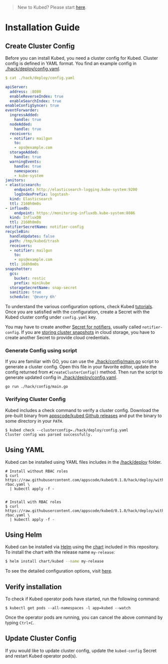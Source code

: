> New to Kubed? Please start [here](/docs/tutorials/README.md).

# Installation Guide

## Create Cluster Config
Before you can install Kubed, you need a cluster config for Kubed. Cluster config is defined in YAML format. You find an example config in [./hack/deploy/config.yaml](/hack/deploy/config.yaml).

```yaml
$ cat ./hack/deploy/config.yaml

apiServer:
  address: :8080
  enableReverseIndex: true
  enableSearchIndex: true
enableConfigSyncer: true
eventForwarder:
  ingressAdded:
    handle: true
  nodeAdded:
    handle: true
  receivers:
  - notifier: mailgun
    to:
    - ops@example.com
  storageAdded:
    handle: true
  warningEvents:
    handle: true
    namespaces:
    - kube-system
janitors:
- elasticsearch:
    endpoint: http://elasticsearch-logging.kube-system:9200
    logIndexPrefix: logstash-
  kind: Elasticsearch
  ttl: 2160h0m0s
- influxdb:
    endpoint: https://monitoring-influxdb.kube-system:8086
  kind: InfluxDB
  ttl: 2160h0m0s
notifierSecretName: notifier-config
recycleBin:
  handleUpdates: false
  path: /tmp/kubed/trash
  receivers:
  - notifier: mailgun
    to:
    - ops@example.com
  ttl: 168h0m0s
snapshotter:
  gcs:
    bucket: restic
    prefix: minikube
  storageSecretName: snap-secret
  sanitize: true
  schedule: '@every 6h'
```

To understand the various configuration options, check Kubed [tutorials](/docs/tutorials/README.md). Once you are satisfied with the configuration, create a Secret with the Kubed cluster config under `config.yaml` key.

You may have to create another [Secret for notifiers](/docs/tutorials/notifiers.md), usually called `notifier-config`. If you are [storing cluster snapshots](/docs/tutorials/cluster-snapshot.md) in cloud storage, you have to create another Secret to provide cloud credentials.

### Generate Config using script
If you are familiar with GO, you can use the [./hack/config/main.go](/hack/config/main.go) script to generate a cluster config. Open this file in your favorite editor, update the config returned from `#CreateClusterConfig()` method. Then run the script to generate updated config in [./hack/deploy/config.yaml](/hack/deploy/config.yaml).

```console
go run ./hack/config/main.go
```

### Verifying Cluster Config
Kubed includes a check command to verify a cluster config. Download the pre-built binary from [appscode/kubed Github releases](https://github.com/appscode/kubed/releases) and put the binary to some directory in your `PATH`.

```console
$ kubed check --clusterconfig=./hack/deploy/config.yaml
Cluster config was parsed successfully.
```

## Using YAML
Kubed can be installed using YAML files includes in the [/hack/deploy](/hack/deploy) folder.

```console
# Install without RBAC roles
$ curl https://raw.githubusercontent.com/appscode/kubed/0.1.0/hack/deploy/without-rbac.yaml \
  | kubectl apply -f -


# Install with RBAC roles
$ curl https://raw.githubusercontent.com/appscode/kubed/0.1.0/hack/deploy/with-rbac.yaml \
  | kubectl apply -f -
```

## Using Helm
Kubed can be installed via [Helm](https://helm.sh/) using the [chart](/chart/kubed) included in this repository. To install the chart with the release name `my-release`:
```bash
$ helm install chart/kubed --name my-release
```
To see the detailed configuration options, visit [here](/chart/kubed/README.md).


## Verify installation
To check if Kubed operator pods have started, run the following command:
```console
$ kubectl get pods --all-namespaces -l app=kubed --watch
```

Once the operator pods are running, you can cancel the above command by typing `Ctrl+C`.


## Update Cluster Config
If you would like to update cluster config, update the `kubed-config` Secret and restart Kubed operator pod(s).

